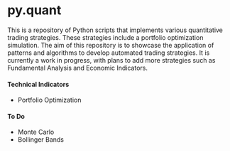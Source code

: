 # py.quant

This is a repository of Python scripts that implements various quantitative trading strategies. These strategies include a portfolio optimization simulation. The aim of this repository is to showcase the application of patterns and algorithms to develop automated trading strategies. It is currently a work in progress, with plans to add more strategies such as Fundamental Analysis and Economic Indicators.

#### Technical Indicators
- Portfolio Optimization

#### To Do
- Monte Carlo
- Bollinger Bands